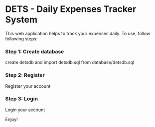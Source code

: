 # DETS - Daily Expenses Tracker System
This web application helps to track your expenses daily. To use, follow following steps:
### Step 1: Create database 
create detsdb and import detsdb.sql from database/detsdb.sql

### Step 2: Register
Register your account

### Step 3: Login
Login your account

Enjoy!
